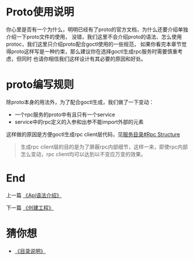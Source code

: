 # Proto使用说明
你心里是否有一个为什么，明明已经有了proto的官方文档，为什么还要介绍单独介绍一下proto文件的使用，
没错，我们这里不会介绍proto的语法、怎么使用protoc，我们这里只介绍proto配合goctl使用的一些规范，
如果你看完本章节觉得proto这样写是一种约束，那么建议你在选择goctl生成rpc服务时需要慎重考虑，但同时
也请你相信我们这样设计有其必要的原因和好处。

# proto编写规则
除proto本身的用法外，为了配合goctl生成，我们做了一下变动：
* 一个rpc服务的proto中有且只有一个service
* service中的rpc定义的入参和出参不能import外部的元素

这样做的原因是方便goctl生成rpc client层代码，见[服务目录#Rpc Structure](./service-structure.md)

> 生成rpc client层的目的是为了屏蔽rpc内部细节，这样一来，即使rpc内部怎么变动，rpc client均可以达到以不变应万变的效果。

# End

上一篇 [《Api语法介绍》](./api-grammar.md)

下一篇 [《创建工程》](./project-create.md)

# 猜你想

* [《目录说明》](../index.md)